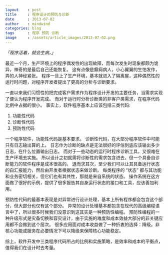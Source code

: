 ```yaml
---
layout    : post
title     : 程序设计的预防与诊断
date      : 2013-07-02
author    : mindwind
categories: blog
tags      : 程序 预防 诊断
image     : /assets/article_images/2013-07-02.png
---
```



_「程序活着，就会生病。」_


最近一个月，生产环境上的程序偶发性的出现故障，而每次发生时现象都颇为诡异，神奇的是最后自己还能恢复。
这有点像是癫痫病人，小心翼翼的生怕发作，弄的人神经紧张。
程序一旦上了生产环境，基本就进入了隔离屋，这种偶然性的运行时问题，对程序开发者提出了更高的分析与诊断要求。

一直以来我们习惯性的把完成客户需求作为程序设计开发的主要任务，当需求实现了便认为程序开发完成。
而对于运行时分析诊断类的非客户类需求，在程序代码比例中占据的很小。
事实上，软件程序基本上应该包括三类代码:

  1. 功能性代码
  2. 诊断性代码
  3. 预防性代码

一个程序软件，功能性代码是基本要求。
诊断性代码，在大部分程序软件中可能只有日志输出算的上。
日志作为诊断的缺点是无法很好的评估到底应该输出多少日志，在什么位置输出日志。
而对于一些动态的运行时程序诊断工具，又很难在生产环境去实施。
所以设计之初就需将诊断性的需求包含进去，但一个具备自诊断能力的软件程序是成本很高的。
退而求其次，至少我们可以让其具备运行状态的自汇报能力，然后由开发者根据状态来做诊断。
每类程序的 “状态” 都与其功能和业务密切相关，但它们也有其共性，那就是来自系统的状态。
操作系统在这方面做了很好的示例，提供了很多报告其自身运行状态的接口和工具，应该善加利用。


预防性代码的最基本表现是对异常进行设计处理，基本上所有程序都会包含这个部分，但大部分也仅有这个部分。
异常的设计处理基本都包含在现代的高级编程语言中了，所以很多时候我们没意识到这其实是一种预防性编程。
预防性编程的一种升级形式是灾备切换和容灾设计，由于实施的难度和成本效益大部分的非关键应用都不会做到这个层次。
很多应用面对成本收益做了一种折衷的选择：降级。非核心功能或服务在必要情况下可以降级来保障核心功能稳定。

综上，软件开发中三类程序代码所占的比例和实施策略，是效率和成本的平衡点，值得我们在设计时去考量。

